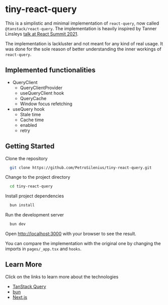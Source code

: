 # tiny-react-query

This is a simplistic and minimal implementation of `react-query`, now called `@tanstack/react-query`. The implementation is heavily inspired by Tanner Linsleys [talk at React Summit 2021](https://www.youtube.com/watch?v=9SrIirrnwk0).

The implementation is lackluster and not meant for any kind of real usage. It was done for the sole reason of better understanding the inner workings of `react-query`.

## Implemented functionalities

- QueryClient
  - QueryClientProvider
  - useQueryClient hook
  - QueryCache
  - Window focus refetching
- useQuery hook
  - Stale time
  - Cache time
  - enabled
  - retry

## Getting Started

Clone the repository

```bash
  git clone https://github.com/PetroSilenius/tiny-react-query.git
```

Change to the project directory

```bash
  cd tiny-react-query
```

Install project dependencies

```bash
  bun install
```

Run the development server

```bash
  bun dev
```

Open [http://localhost:3000](http://localhost:3000) with your browser to see the result.

You can compare the implementation with the original one by changing the imports in `pages/_app.tsx` and `hooks`.

## Learn More

Click on the links to learn more about the technologies

- [TanStack Query](https://tanstack.com/query)
- [bun](https://bun.sh/)
- [Next.js](https://nextjs.org/docs)
